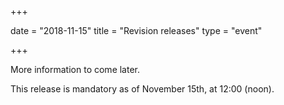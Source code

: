 +++

date = "2018-11-15"
title = "Revision releases"
type = "event"

+++

More information to come later.

This release is mandatory as of November 15th, at 12:00 (noon).
